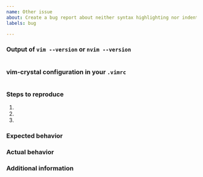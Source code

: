 ```yaml
---
name: Other issue
about: Create a bug report about neither syntax highlighting nor indentation
labels: bug

---
```


<!-- Fill all sections -->

### Output of `vim --version` or `nvim --version`

```

```

### vim-crystal configuration in your `.vimrc`

```vim

```

### Steps to reproduce

1. 
2. 
3. 

### Expected behavior



### Actual behavior



### Additional information



